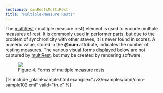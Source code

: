 ```yaml
---
sectionid: cmnRestsMultiRest
title: "Multiple-Measure Rests"
---
```




The <a class="link_odd_elementSpec" href="/v3/elements/multiRest">multiRest</a> (
<span class="expan">multiple measure rest</span>) element is
used to encode multiple measures of rest. It is commonly used in performer parts,
but
due to the problem of synchronicity with other staves, it is never found in scores.
A
numeric value, stored in the **@num** attribute, indicates the number of resting
measures. The various visual forms displayed below are not captured by 
<a class="link_odd_elementSpec" href="/v3/elements/multiRest">multiRest</a>, but may be created by rendering software.


<figure class="figure">
   <img src="../../../../guidelines/3.0.0/Images/ExampleImages/multirest.png" class="img-responsive"></img>
   <figcaption class="figure-caption">Figure 4. Forms of multiple measure rests</figcaption>
</figure>
{% include _plainExample.html example="./v3/examples/cmn/cmn-sample102.xml" valid="true" %}

